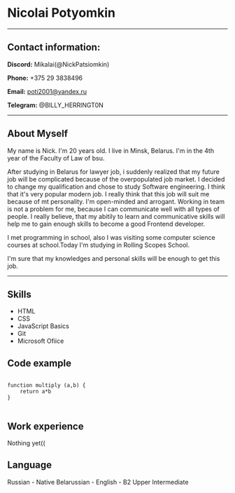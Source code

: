 # Nicolai Potyomkin #

---

## Contact information: ##

**Discord:** Mikalai(@NickPatsiomkin)

**Phone:** +375 29 3838496

**Email:** poti2001@yandex.ru

**Telegram:** @BILLY_HERRlNGT0N

---

## About Myself ##
My name is Nick. I'm 20 years old. I live in Minsk, Belarus. I'm in the 4th year of the Faculty of Law of bsu.

After studying in Belarus for lawyer job, i suddenly realized that my future job will be complicated because of the overpopulated job market. I decided to change my qualification and chose to study Software engineering. I think that it's very popular modern job. I really think that this job will suit me because of mt personality. I'm open-minded and arrogant. Working in team is not a problem for me, because I can communicate well with all types of people. I really believe, that my abitily to learn and communicative skills will help me to gain enough skills to become a good Frontend developer.

I met programming in school, also I was visiting some computer science courses at school.Today I'm studying in Rolling Scopes School.

I'm sure that my knowledges and personal skills will be enough to get this job.

---

## Skills ##

- HTML
- CSS 
- JavaScript Basics
- Git
- Microsoft Ofiice

## Code example ##

<pre>
<code>
function multiply (a,b) {
    return a*b
}
</code>
</pre>

## Work experience ##

Nothing yet((

## Language ##

Russian - Native
Belarussian - 
English - B2 Upper Intermediate
